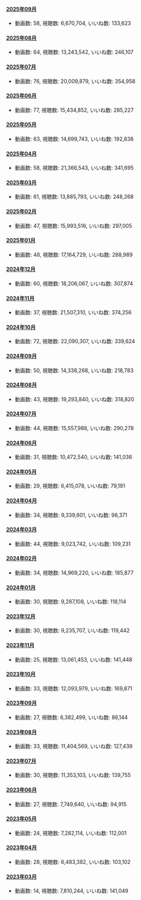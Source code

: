 #### [2025年09月](videos/202509 "wikilink")

-   動画数: 58, 視聴数: 6,670,704, いいね数: 133,623

#### [2025年08月](videos/202508 "wikilink")

-   動画数: 64, 視聴数: 13,243,542, いいね数: 246,107

#### [2025年07月](videos/202507 "wikilink")

-   動画数: 76, 視聴数: 20,009,879, いいね数: 354,958

#### [2025年06月](videos/202506 "wikilink")

-   動画数: 77, 視聴数: 15,434,852, いいね数: 285,227

#### [2025年05月](videos/202505 "wikilink")

-   動画数: 63, 視聴数: 14,699,743, いいね数: 192,838

#### [2025年04月](videos/202504 "wikilink")

-   動画数: 58, 視聴数: 21,366,543, いいね数: 341,695

#### [2025年03月](videos/202503 "wikilink")

-   動画数: 61, 視聴数: 13,885,793, いいね数: 248,268

#### [2025年02月](videos/202502 "wikilink")

-   動画数: 47, 視聴数: 15,993,516, いいね数: 297,005

#### [2025年01月](videos/202501 "wikilink")

-   動画数: 48, 視聴数: 17,164,729, いいね数: 288,989

#### [2024年12月](videos/202412 "wikilink")

-   動画数: 60, 視聴数: 18,206,067, いいね数: 307,874

#### [2024年11月](videos/202411 "wikilink")

-   動画数: 37, 視聴数: 21,507,310, いいね数: 374,256

#### [2024年10月](videos/202410 "wikilink")

-   動画数: 72, 視聴数: 22,090,307, いいね数: 339,624

#### [2024年09月](videos/202409 "wikilink")

-   動画数: 50, 視聴数: 14,338,268, いいね数: 218,783

#### [2024年08月](videos/202408 "wikilink")

-   動画数: 43, 視聴数: 19,293,840, いいね数: 318,820

#### [2024年07月](videos/202407 "wikilink")

-   動画数: 44, 視聴数: 15,557,988, いいね数: 290,278

#### [2024年06月](videos/202406 "wikilink")

-   動画数: 31, 視聴数: 10,472,540, いいね数: 141,036

#### [2024年05月](videos/202405 "wikilink")

-   動画数: 29, 視聴数: 6,415,078, いいね数: 79,191

#### [2024年04月](videos/202404 "wikilink")

-   動画数: 34, 視聴数: 9,339,601, いいね数: 98,371

#### [2024年03月](videos/202403 "wikilink")

-   動画数: 44, 視聴数: 9,023,742, いいね数: 109,231

#### [2024年02月](videos/202402 "wikilink")

-   動画数: 34, 視聴数: 14,969,220, いいね数: 185,877

#### [2024年01月](videos/202401 "wikilink")

-   動画数: 30, 視聴数: 9,287,108, いいね数: 118,114

#### [2023年12月](videos/202312 "wikilink")

-   動画数: 30, 視聴数: 9,235,707, いいね数: 119,442

#### [2023年11月](videos/202311 "wikilink")

-   動画数: 25, 視聴数: 13,061,453, いいね数: 141,448

#### [2023年10月](videos/202310 "wikilink")

-   動画数: 33, 視聴数: 12,093,979, いいね数: 169,871

#### [2023年09月](videos/202309 "wikilink")

-   動画数: 27, 視聴数: 6,382,499, いいね数: 86,144

#### [2023年08月](videos/202308 "wikilink")

-   動画数: 33, 視聴数: 11,404,569, いいね数: 127,439

#### [2023年07月](videos/202307 "wikilink")

-   動画数: 30, 視聴数: 11,353,103, いいね数: 139,755

#### [2023年06月](videos/202306 "wikilink")

-   動画数: 27, 視聴数: 7,749,640, いいね数: 94,915

#### [2023年05月](videos/202305 "wikilink")

-   動画数: 24, 視聴数: 7,282,114, いいね数: 112,001

#### [2023年04月](videos/202304 "wikilink")

-   動画数: 28, 視聴数: 6,483,382, いいね数: 103,102

#### [2023年03月](videos/202303 "wikilink")

-   動画数: 14, 視聴数: 7,810,244, いいね数: 141,049

